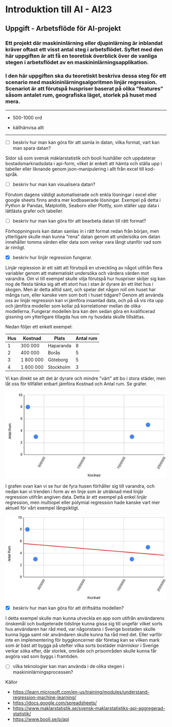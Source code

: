 # Introduktion till AI - AI23
## Uppgift - Arbetsflöde för AI-projekt

### Ett projekt där maskininlärning eller djupinlärning är inblandat kräver oftast ett visst antal steg i arbetsflödet. Syftet med den här uppgiften är att få en teoretisk överblick över de vanliga stegen i arbetsflödet av en maskininlärningsapplikation.

### I den här uppgiften ska du teoretiskt beskriva dessa steg för ett scenario med maskininlärningsalgoritmen linjär regression. Scenariot är att förutspå huspriser baserat på olika ”features” såsom antalet rum, geografiska läget, storlek på huset med mera.

---
- 500-1000 ord

- källhänvisa allt
---

- [ ]  beskriv hur man kan göra för att samla in datan, vilka format, vart kan man spara datan?

Sidor så som svensk mäklarstatistik och booli hushåller och uppdaterar bostadsmarknadsdata i api-form, vilket är enkelt att hämta och ställa upp i tabeller eller liknande genom json-manipulering i allt från excel till kod-språk.

- [ ]  beskriv hur man kan visualisera datan?

Förutom dagens väldigt automatiserade och enkla lösningar i excel eller google sheets finns andra mer kodbaserade lösningar. Exempel på detta i Python är Pandas, Matplotlib, Seaborn eller Plottly, som ställer upp data i lättlästa grafer och tabeller.

- [ ]  beskriv hur man kan göra för att bearbeta datan till rätt format?

Förhoppningsvis kan datan samlas in i rätt format redan från början, men ytterligare skulle man kunna "rena" datan genom att undersöka om datan innehåller tomma värden eller data som verkar vara långt utanför vad som är rimligt. 

- [x]  beskriv hur linjär regression fungerar.

Linjär regression är ett sätt att förutspå en utveckling av något utifrån flera variabler genom att matematiskt undersöka och värdera värden mot varandra. Om vi till exempel skulle vilja förutspå hur huspriser skiljer sig kan nog de flesta tänka sig att ett stort hus i stan är dyrare än ett litet hus i skogen. Men är detta alltid sant, och spelar det någon roll om huset har många rum, eller kanske vem som bott i huset tidgare? Genom att använda oss av linjär regression kan vi jämföra insamlad data, och på så vis rita upp och jämföra modeller som kollar på korrelationer mellan de olika modellerna. Fungerar modellen bra kan den sedan göra en kvalificerad gissning om ytterligare tillagda hus om ny husdata skulle tillsättas.

Nedan följer ett enkelt exempel:

| Hus | Kostnad | Plats | Antal rum | 
| -------- | -------- | -------- | -------- |
| 1 | 300 000 | Haparanda | 8 |
| 2 | 400 000 | Borås | 5 |
| 3 | 1 800 000 | Göteborg | 5 |
| 4 | 1 600 000 | Stockholm | 3 |

Vi kan direkt se att det är dyrare och mindre "värt" att bo i stora städer, men låt oss för tillfället enbart jämföra Kostnad och Antal rum. Se grafer.

![exempel graf prickar](exempelgraf1.jpg)

I grafen ovan kan vi se hur de fyra husen förhåller sig till varandra, och nedan kan vi trenden i form av en linje som är uträknad med linjär regression utifrån angiven data. Detta är ett exempel på enkel linjär regression, men multiopel eller polymial regression hade kanske vart mer aktuell för vårt exempel långsiktigt.

![exempel graf prickar](exempelgraf2.jpg)

- [x]  beskriv hur man kan göra för att driftsätta modellen?

I detta exempel skulle man kunna utveckla en app som utifrån användarens önskemål och budgeterade tidslinje kunna gissa sig till ungefär vilket sorts hus användaren har råd med, var någonstans i Sverige bostaden skulle kunna ligga samt när användaren skulle kunna ha råd med det. Eller varför inte en implementering för byggkoncerner där företag kan se vilken mark som är bäst att bygga på utefter vilka sorts bostäder människor i Sverige verkar söka efter, där storlek, område och prisområden skulle kunna får avgöra vad som byggs i framtiden. 

- [ ]  vilka teknologier kan man använda i de olika stegen i maskininlärningsprocessen?



Källor
- https://learn.microsoft.com/en-us/training/modules/understand-regression-machine-learning/
- https://docs.google.com/spreadsheets/
- https://www.maklarstatistik.se/svensk-maklarstatistiks-api-aggregerad-statistik/
- https://www.booli.se/p/api